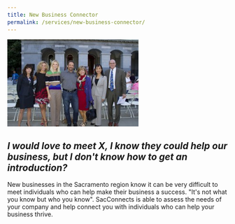 ```yaml
---
title: New Business Connector
permalink: /services/new-business-connector/
---
```

![image of Nancy posing for a photo with 6 other people in front of a building](/assets/images/IMG_7554-300x199.jpg)

## *I would love to meet X, I know they could help our business, but I don't know how to get an introduction?*

New businesses in the Sacramento region know it can be very difficult to meet individuals who can help make their business a success. "It's not what you know but who you know". SacConnects is able to assess the needs of your company and help connect you with individuals who can help your business thrive.